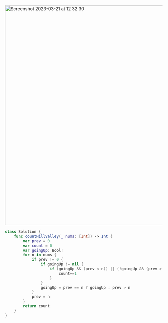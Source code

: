 <img width="700" alt="Screenshot 2023-03-21 at 12 32 30" src="https://user-images.githubusercontent.com/73763976/226606925-e7f2176d-f68a-46f0-b5b2-60acaaf859c6.png">


```swift
class Solution {
    func countHillValley(_ nums: [Int]) -> Int {
        var prev = 0
        var count = 0
        var goingUp: Bool!
        for n in nums {
            if prev != 0 { 
                if goingUp != nil { 
                    if (goingUp && (prev < n)) || (!goingUp && (prev > n)) { 
                        count+=1   
                    }
                }
                goingUp = prev == n ? goingUp : prev > n
            }
            prev = n 
        }
        return count
    }
}
```
